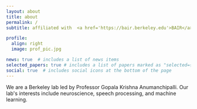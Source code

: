```yaml
---
layout: about
title: about
permalink: /
subtitle: affiliated with  <a href='https://bair.berkeley.edu'>BAIR</a>.

profile:
  align: right
  image: prof_pic.jpg

news: true  # includes a list of news items
selected_papers: true # includes a list of papers marked as "selected={true}"
social: true  # includes social icons at the bottom of the page
---
```


We are a Berkeley lab led by Professor Gopala Krishna Anumanchipalli. Our lab's interests include neuroscience, speech processing, and machine learning.
